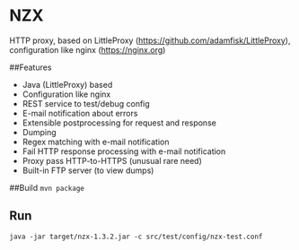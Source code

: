 # NZX
HTTP proxy, based on LittleProxy (https://github.com/adamfisk/LittleProxy), configuration like nginx (https://nginx.org)

##Features
* Java (LittleProxy) based
* Configuration like nginx
* REST service to test/debug config
* E-mail notification about errors
* Extensible postprocessing for request and response 
 * Dumping
 * Regex matching with e-mail notification
 * Fail HTTP response processing with e-mail notification
* Proxy pass HTTP-to-HTTPS (unusual rare need) 
* Built-in FTP server (to view dumps) 


##Build
``mvn package``

## Run
``java -jar target/nzx-1.3.2.jar -c src/test/config/nzx-test.conf``
